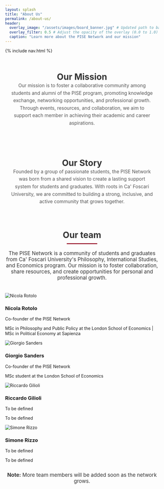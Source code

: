 ```yaml
---
layout: splash
title: "About Us"
permalink: /about-us/
header:
  overlay_image: "/assets/images/board_banner.jpg" # Updated path to banner image
  overlay_filter: 0.5 # Adjust the opacity of the overlay (0.0 to 1.0)
  caption: "Learn more about the PISE Network and our mission"
---
```


{% include nav.html %}


<!-- Our Mission Section -->
<div class="mission-section">
  <h2>Our Mission</h2>
  <p>
    Our mission is to foster a collaborative community among students and alumni of the PISE program,
    promoting knowledge exchange, networking opportunities, and professional growth. Through events,
    resources, and collaboration, we aim to support each member in achieving their academic and
    career aspirations.
  </p>
</div>

<!-- Our Story Section -->
<div class="story-section">
  <h2>Our Story</h2>
  <p>
    Founded by a group of passionate students, the PISE Network was born from a shared vision to
    create a lasting support system for students and graduates. With roots in Ca' Foscari University,
    we are committed to building a strong, inclusive, and active community that grows together.
  </p>
</div>


<!-- Add the section title and divider -->
<div class="team-section">
  <h2>Our team</h2>
  <hr>
  <p style="text-align: center; font-size: 1.2em; color: #333; margin-top: 20px;">
    The PISE Network is a community of students and graduates from Ca' Foscari University's Philosophy, International Studies, and Economics program. Our mission is to foster collaboration, share resources, and create opportunities for personal and professional growth.
  </p>
</div>

<div class="board-member-container">
  <div class="board-member">
    <div class="board-card">
      <div class="board-card-front">
        <img src="{{ site.baseurl }}/assets/images/nicola_rotolo.jpg" alt="Nicola Rotolo">
        <h3>Nicola Rotolo</h3>
        <p class="board-position">Co-founder of the PISE Network</p>
      </div>
      <div class="board-card-back">
        <p>MSc in Philosophy and Public Policy at the London School of Economics | MSc in Political Economy at Sapienza</p>
        <div class="social-links">
          <a href="https://www.linkedin.com/in/nicolarotolo/" target="_blank"><i class="fab fa-linkedin"></i></a>
          <a href="https://www.instagram.com/nicola.rotolo/profilecard/?igsh=MTJ2MDhjZXhmOTBu" target="_blank"><i class="fab fa-instagram"></i></a>
        </div>
      </div>
    </div>
  </div>

  <div class="board-member">
    <div class="board-card">
      <div class="board-card-front">
        <img src="{{ site.baseurl }}/assets/images/giorgio_sanders.jpg" alt="Giorgio Sanders">
        <h3>Giorgio Sanders</h3>
        <p class="board-position">Co-founder of the PISE Network</p>
      </div>
      <div class="board-card-back">
        <p>MSc student at the London School of Economics</p>
        <div class="social-links">
          <a href="https://www.linkedin.com/in/giorgio-sanders-/" target="_blank"><i class="fab fa-linkedin"></i></a>
          <a href="https://www.instagram.com/giorgio_sanders?utm_source=ig_web_button_share_sheet&igsh=ZDNlZDc0MzIxNw==" target="_blank"><i class="fab fa-instagram"></i></a>
        </div>
      </div>
    </div>
  </div>

  <div class="board-member">
    <div class="board-card">
      <div class="board-card-front">
        <img src="{{ site.baseurl }}/assets/images/riccardo_gilioli.jpg" alt="Riccardo Gilioli">
        <h3>Riccardo Gilioli</h3>
        <p class="board-position">To be defined</p>
      </div>
      <div class="board-card-back">
        <p>To be defined</p>
        <div class="social-links">
          <!-- Social links can be added here -->
        </div>
      </div>
    </div>
  </div>

  <div class="board-member">
    <div class="board-card">
      <div class="board-card-front">
        <img src="{{ site.baseurl }}/assets/images/simone_rizzo.jpg" alt="Simone Rizzo">
        <h3>Simone Rizzo</h3>
        <p class="board-position">To be defined</p>
      </div>
      <div class="board-card-back">
        <p>To be defined</p>
        <div class="social-links">
          <!-- Social links can be added here -->
        </div>
      </div>
    </div>
  </div>
</div>

<div class="note" style="text-align: center; font-size: 1.2em; color: #333; margin-top: 30px;">
  <strong>Note:</strong> More team members will be added soon as the network grows.
</div>

<style>
.custom-nav {
  display: flex;
  justify-content: space-evenly;
  align-items: center;
  width: 100%;
  position: sticky;
  top: 0;
  background-color: rgba(240, 240, 240, 0.9);
  padding: 15px 0;
  box-shadow: 0px 4px 6px rgba(0, 0, 0, 0.1);
  z-index: 10;
}
.custom-nav ul {
  display: flex;
  width: 100%;
  list-style: none;
  margin: 0;
  padding: 0;
}
.custom-nav li {
  flex: 1;
  text-align: center;
}
.custom-nav a {
  display: block;
  color: #9b1c31; 
  font-size: 1em; /* Adjusted to match the other pages */
  background-color: rgba(240, 240, 240, 0.9);
  text-decoration: none;
  padding: 10px 20px;
  margin: 0;
  border-radius: 5px;
  font-weight: bold;
  transition: background-color 0.3s, transform 0.2s;
}
.custom-nav a:hover {
  background-color: #e3c8c1;
  transform: scale(1.05);
}

.team-section {
  text-align: center;
  margin-bottom: 40px;
}

.team-section h2 {
  font-size: 2em;
  font-weight: bold;
  color: #333;
  margin-bottom: 10px;
}

.team-section hr {
  width: 100px; /* Length of the dividing line */
  height: 3px;
  background-color: #9b1c31;
  border: none;
  margin: 0 auto; /* Center the line */
}

.content-container {
  padding: 20px;
  line-height: 1.6;
  font-size: 1.1em;
}

.involvement-option {
  margin-bottom: 15px;
  padding: 10px;
  background-color: #f9f9f9;
  border-left: 4px solid #9b1c31;
  box-shadow: 0 4px 8px rgba(0, 0, 0, 0.1);
}
</style>

<!-- Our mission and our stroy style section -->
<style>
.mission-section, .story-section {
  padding: 40px 20px;
  margin: 20px auto;
  max-width: 800px;
  text-align: center;
}

.mission-section h2, .story-section h2 {
  font-size: 2em;
  font-weight: bold;
  color: #333;
  margin-bottom: 10px;
}

.mission-section p, .story-section p {
  font-size: 1.1em;
  line-height: 1.6;
  color: #555;
}

.mission-section h2, .story-section h2, .mission-section p, .story-section p {
  margin: 0 auto;
}
</style>

